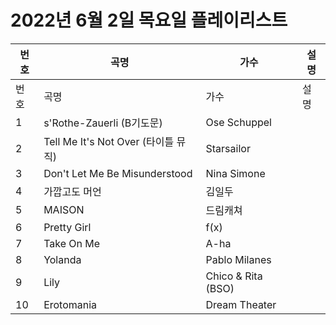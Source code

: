 # 2022년 6월 2일 목요일 플레이리스트

| 번호 | 곡명 | 가수 | 설명 |
|------|------|------|------|
| 번호 | 곡명 | 가수 | 설명 |
| 1 | s'Rothe-Zauerli (B기도문) | Ose Schuppel |  |
| 2 | Tell Me It's Not Over (타이틀 뮤직) | Starsailor |  |
| 3 | Don't Let Me Be Misunderstood | Nina Simone |  |
| 4 | 가깝고도 머언 | 김일두 |  |
| 5 | MAISON | 드림캐쳐 |  |
| 6 | Pretty Girl | f(x) |  |
| 7 | Take On Me | A-ha |  |
| 8 | Yolanda | Pablo Milanes |  |
| 9 | Lily | Chico & Rita (BSO) |  |
| 10 | Erotomania | Dream Theater |  |

